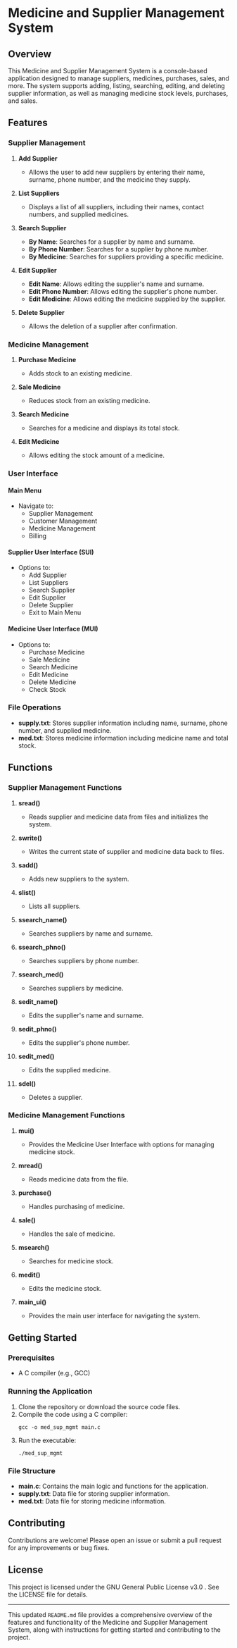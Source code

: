 # Medicine and Supplier Management System

## Overview

This Medicine and Supplier Management System is a console-based application designed to manage suppliers, medicines, purchases, sales, and more. The system supports adding, listing, searching, editing, and deleting supplier information, as well as managing medicine stock levels, purchases, and sales.

## Features

### Supplier Management

1. **Add Supplier**
   - Allows the user to add new suppliers by entering their name, surname, phone number, and the medicine they supply.

2. **List Suppliers**
   - Displays a list of all suppliers, including their names, contact numbers, and supplied medicines.

3. **Search Supplier**
   - **By Name**: Searches for a supplier by name and surname.
   - **By Phone Number**: Searches for a supplier by phone number.
   - **By Medicine**: Searches for suppliers providing a specific medicine.

4. **Edit Supplier**
   - **Edit Name**: Allows editing the supplier's name and surname.
   - **Edit Phone Number**: Allows editing the supplier's phone number.
   - **Edit Medicine**: Allows editing the medicine supplied by the supplier.

5. **Delete Supplier**
   - Allows the deletion of a supplier after confirmation.

### Medicine Management

1. **Purchase Medicine**
   - Adds stock to an existing medicine.

2. **Sale Medicine**
   - Reduces stock from an existing medicine.

3. **Search Medicine**
   - Searches for a medicine and displays its total stock.

4. **Edit Medicine**
   - Allows editing the stock amount of a medicine.

### User Interface

#### Main Menu
- Navigate to:
  - Supplier Management
  - Customer Management
  - Medicine Management
  - Billing

#### Supplier User Interface (SUI)
- Options to:
  - Add Supplier
  - List Suppliers
  - Search Supplier
  - Edit Supplier
  - Delete Supplier
  - Exit to Main Menu

#### Medicine User Interface (MUI)
- Options to:
  - Purchase Medicine
  - Sale Medicine
  - Search Medicine
  - Edit Medicine
  - Delete Medicine
  - Check Stock

### File Operations

- **supply.txt**: Stores supplier information including name, surname, phone number, and supplied medicine.
- **med.txt**: Stores medicine information including medicine name and total stock.

## Functions

### Supplier Management Functions

1. **sread()**
   - Reads supplier and medicine data from files and initializes the system.

2. **swrite()**
   - Writes the current state of supplier and medicine data back to files.

3. **sadd()**
   - Adds new suppliers to the system.

4. **slist()**
   - Lists all suppliers.

5. **ssearch_name()**
   - Searches suppliers by name and surname.

6. **ssearch_phno()**
   - Searches suppliers by phone number.

7. **ssearch_med()**
   - Searches suppliers by medicine.

8. **sedit_name()**
   - Edits the supplier's name and surname.

9. **sedit_phno()**
   - Edits the supplier's phone number.

10. **sedit_med()**
    - Edits the supplied medicine.

11. **sdel()**
    - Deletes a supplier.

### Medicine Management Functions

1. **mui()**
   - Provides the Medicine User Interface with options for managing medicine stock.

2. **mread()**
   - Reads medicine data from the file.

3. **purchase()**
   - Handles purchasing of medicine.

4. **sale()**
   - Handles the sale of medicine.

5. **msearch()**
   - Searches for medicine stock.

6. **medit()**
   - Edits the medicine stock.

7. **main_ui()**
   - Provides the main user interface for navigating the system.

## Getting Started

### Prerequisites

- A C compiler (e.g., GCC)

### Running the Application

1. Clone the repository or download the source code files.
2. Compile the code using a C compiler:
   ```
   gcc -o med_sup_mgmt main.c
   ```
3. Run the executable:
   ```
   ./med_sup_mgmt
   ```

### File Structure

- **main.c**: Contains the main logic and functions for the application.
- **supply.txt**: Data file for storing supplier information.
- **med.txt**: Data file for storing medicine information.

## Contributing

Contributions are welcome! Please open an issue or submit a pull request for any improvements or bug fixes.

## License

This project is licensed under the GNU General Public License v3.0 . See the LICENSE file for details.

---

This updated `README.md` file provides a comprehensive overview of the features and functionality of the Medicine and Supplier Management System, along with instructions for getting started and contributing to the project.

